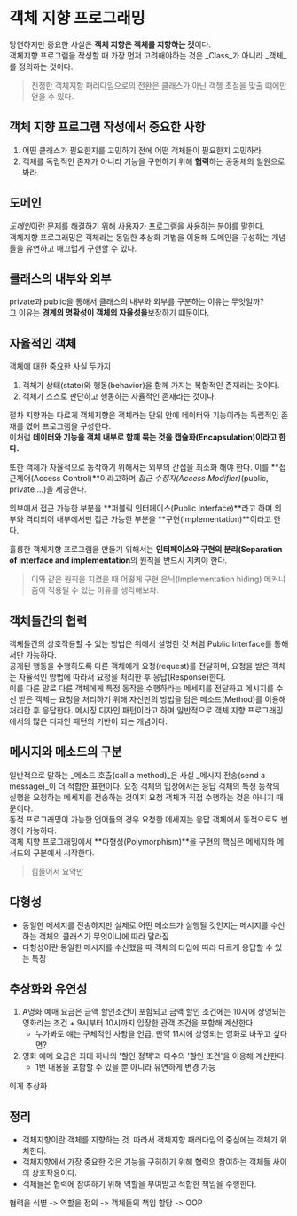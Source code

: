 # 객체 지향 프로그래밍
당연하지만 중요한 사실은 **객체 지향은 객체를 지향하는 것**이다.  
객체지향 프로그램을 작성할 때 가장 먼저 고려해야하는 것은 _Class_가 아니라 _객체_를 정의하는 것이다.  
> 진정한 객체지향 패러다임으로의 전환은 클래스가 아닌 객쳉 초점을 맞출 떄에만 얻을 수 있다.

## 객체 지향 프로그램 작성에서 중요한 사항
1. 어떤 클래스가 필요한지를 고민하기 전에 어떤 객체들이 필요한지 고민하라.
2. 객체를 독립적인 존재가 아니라 기능을 구현하기 위해 **협력**하는 공동체의 일원으로 봐라.

## 도메인
*도메인*이란 문제를 해결하기 위해 사용자가 프로그램을 사용하는 분야를 말한다.  
객체지향 프로그래밍은 객체라는 동일한 추상화 기법을 이용해 도메인을 구성하는 개념들을 유연하고 매끄럽게 구현할 수 있다.

## 클래스의 내부와 외부
private과 public을 통해서 클래스의 내부와 외부를 구분하는 이유는 무엇일까?  
그 이유는 **경계의 명확성이 객체의 자율성을**보장하기 떄문이다.

## 자율적인 객체
객체에 대한 중요한 사실 두가지  

1. 객체가 상태(state)와 행동(behavior)을 함께 가지는 복합적인 존재라는 것이다.
2. 객체가 스스로 판단하고 행동하는 자율적인 존재라는 것이다.

절차 지향과는 다르게 객체지향은 객체라는 단위 안에 데이터와 기능이라는 독립적인 존재를 였어 프로그램을 구성한다.  
이처럼 **데이터와 기능을 객체 내부로 함께 묶는 것을 캡슐화(Encapsulation)이라고 한다.**

또한 객체가 자율적으로 동작하기 위해서는 외부의 간섭을 최소화 해야 한다.
이를 **접근제어(Access Control)**이라고하며 _접근 수정자(Access Modifier)_(public, private ...)을 제공한다.

외부에서 접근 가능한 부분을 **퍼블릭 인터페이스(Public Interface)**라고 하며 외부와 격리되어 내부에서만 접근 가능한 부분을 **구현(Implementation)**이라고 한다.

훌륭한 객체지향 프로그램을 만들기 위해서는 **인터페이스와 구현의 분리(Separation of interface and implementation**의 원칙을 반드시 지켜야 한다.

> 이와 같은 원칙을 지켰을 때 어떻게 구현 은닉(Implementation hiding) 메커니즘이 적용될 수 있는 이유를 생각해보자.

## 객체들간의 협력
객체들간의 상호작용할 수 있는 방법은 위에서 설명한 것 처럼 Public Interface를 통해서만 가능하다.  
공개된 행동을 수행하도록 다른 객체에게 요청(request)를 전달하며, 요청을 받은 객체는 자율적인 방법에 따라서 요청을 처리한 후 응답(Response)한다.  
이를 다른 말로 다른 객체에게 특정 동작을 수행하라는 메세지를 전달하고 메시지를 수신 받은 객체는 요청을 처리하기 위해 자신만의 방법을 담은 메소드(Method)를 이용해 처리한 후 응답한다.
메시징 디자인 패턴이라고 하며 일반적으로 객체 지향 프로그래밍에서의 많은 디자인 패턴의 기반이 되는 개념이다.

 ## 메시지와 메소드의 구분
일반적으로 말하는 _메소드 호출(call a method)_은 사실 _메시지 전송(send a message)_이 더 적합한 표현이다.
요청 객체의 입장에서는 응답 객체의 특정 동작의 실행을 요청하는 메세지를 전송하는 것이지 요청 객체가 직접 수행하는 것은 아니기 때문이다.  
동적 프로그래밍이 가능한 언어들의 경우 요청한 메세지는 응답 객체에서 동적으로도 변경이 가능하다.  
객체 지향 프로그래밍에서 **다형성(Polymorphism)**을 구현의 핵심은 메세지와 메서드의 구분에서 시작한다. 

> 힘들어서 요약만

## 다형성
- 동일한 메세지를 전송하지만 실제로 어떤 메소드가 실행될 것인지는 메시지를 수신하는 객체의 클래스가 무엇이냐에 따라 달라짐
- 다형성이란 동일한 메시지를 수신했을 때 객체의 타입에 따라 다르게 응답할 수 있는 특징

## 추상화와 유연성
1. A영화 예매 요금은 금액 할인조건이 포함되고 금액 할인 조건에는 10시에 상영되는 영화라는 조건 + 9시부터 10시까지 입장한 관객 조건을 포함해 계산한다.
    - 누가봐도 얘는 구체적인 사항을 언급. 만약 11시에 상영되는 영화로 바꾸고 싶다면?
2. 영화 예메 요금은 최대 하나의 '할인 정책'과 다수의 '할인 조건'을 이용해 계산한다.
    - 1번 내용을 포함할 수 있을 뿐 아니라 유연하게 변경 가능
    
이게 추상화

## 정리
- 객체지향이란 객체를 지향하는 것. 따라서 객체지향 패러다임의 중심에는 객체가 위치한다.
- 객체지향에서 가장 중요한 것은 기능을 구혀하기 위해 협력의 참여하는 객체들 사이의 상호작용이다.
- 객체들은 협력에 참여하기 위해 역할을 부여받고 적합한 책임을 수행한다.

협력을 식별 -> 역할을 정의 -> 객체들의 책임 할당 -> OOP
